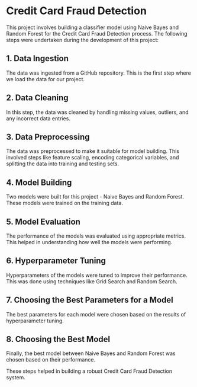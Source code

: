 # Credit Card Fraud Detection

This project involves building a classifier model using Naive Bayes and Random Forest for the Credit Card Fraud Detection process. The following steps were undertaken during the development of this project:

## 1. Data Ingestion
The data was ingested from a GitHub repository. This is the first step where we load the data for our project.

## 2. Data Cleaning
In this step, the data was cleaned by handling missing values, outliers, and any incorrect data entries.

## 3. Data Preprocessing
The data was preprocessed to make it suitable for model building. This involved steps like feature scaling, encoding categorical variables, and splitting the data into training and testing sets.

## 4. Model Building
Two models were built for this project - Naive Bayes and Random Forest. These models were trained on the training data.

## 5. Model Evaluation
The performance of the models was evaluated using appropriate metrics. This helped in understanding how well the models were performing.

## 6. Hyperparameter Tuning
Hyperparameters of the models were tuned to improve their performance. This was done using techniques like Grid Search and Random Search.

## 7. Choosing the Best Parameters for a Model
The best parameters for each model were chosen based on the results of hyperparameter tuning.

## 8. Choosing the Best Model
Finally, the best model between Naive Bayes and Random Forest was chosen based on their performance.

These steps helped in building a robust Credit Card Fraud Detection system.

